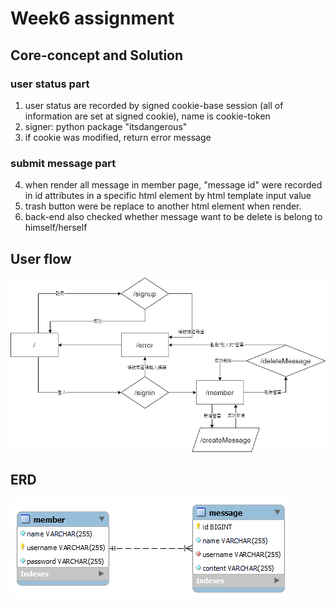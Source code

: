 # Week6 assignment

## Core-concept and Solution

### user status part

1. user status are recorded by signed cookie-base session (all of information are set at signed cookie), name is cookie-token
2. signer: python package "itsdangerous"
3. if cookie was modified, return error message

### submit message part

4. when render all message in member page, "message id" were recorded in id attributes in a specific html element by html template input value
5. trash button were be replace to another html element when render.
6. back-end also checked whether message want to be delete is belong to himself/herself

## User flow

![wehelp_week6_userFlow drawio](./wehelp_week6_userFlow.drawio.png)

## ERD

![ERD](./ERD.png)
